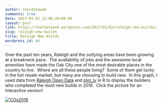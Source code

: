 ```yaml
---
author: realdataweb
comments: true
date: 2017-01-02 22:08:28+00:00
layout: post
link: https://realdataweb.wordpress.com/2017/01/02/raleigh-new-builds/
slug: raleigh-new-builds
title: Raleigh New Builds
wordpress_id: 44
---
```


Over the past ten years, Raleigh and the outlying areas have been growing at a breakneck pace.  The availability of jobs and the awesome local amenities have made the Oak City one of the most desirable places in the country to live.  Where are all these people living?  Some of them get lucky in the hot resale market, but many are choosing to build new.  In this graph, I used data from [Raleigh Open Data](https://data.raleighnc.gov/) and [plot_ly](https://plot.ly/) in R to display the builders who completed the most new builds in 2016.  Click the picture for an interactive version!


[![COs2016](https://plot.ly/~kiefersmith/2.png?share_key=IxDpARyfWUhhdb58INIRx7)](https://plot.ly/~kiefersmith/2/?share_key=IxDpARyfWUhhdb58INIRx7)
